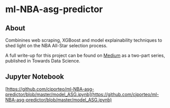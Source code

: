 # ml-NBA-asg-predictor

## About

Combinines web scraping, XGBoost and model explainability techniques to shed light on the NBA All-Star selection process.

A full write-up for this project can be found on [Medium](https://medium.com/@cjporteo) as a two-part series, published in Towards Data Science. 

## Jupyter Notebook

[https://github.com/cjporteo/ml-NBA-asg-predictor/blob/master/model_ASG.ipynb](https://github.com/cjporteo/ml-NBA-asg-predictor/blob/master/model_ASG.ipynb)
